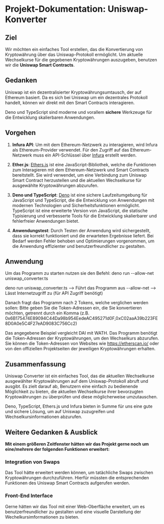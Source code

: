 # Projekt-Dokumentation: Uniswap-Konverter

## Ziel

Wir möchten ein einfaches Tool erstellen, das die Konvertierung von Kryptowährung über das Uniswap-Protokoll ermöglicht. Um aktuelle Wechselkurse für die gegebenen Kryptowährungen auszugeben, benutzen wir die **Uniswap Smart Contracts**. 

## Gedanken

Uniswap ist ein dezentralisierter Kryptowährungsumtausch, der auf Ethereum basiert. Da es sich bei Uniswap um ein dezentrales Protokoll handelt, können wir direkt mit den Smart Contracts interagieren.  


Deno und TypeScript sind moderne und vorallem __sichere__ Werkzeuge für die Entwicklung skalierbaren Anwendungen.

## Vorgehen

1. **Infura API**: Um mit dem Ethereum-Netzwerk zu interagieren, wird Infura als Ethereum-Provider verwendet. Für den Zugriff auf das Ethereum-Netzwerk muss ein API-Schlüssel über [Infura](https://www.infura.io/) erstellt werden. 

2. **Ether.js**: [Ethers.js](https://docs.ethers.org/v5/) ist eine JavaScript-Bibliothek, welche die Funktionen zum Interagieren mit dem Ethereum-Netzwerk und Smart Contracts bereitstellt. Sie wird verwendet, um eine Verbindung zum Uniswap Smart Contract herzustellen und die aktuellen Wechselkurse für ausgewählte Kryptowährungen abzurufen.

3. **Deno und TypeScript**: [Deno](https://deno.land/) ist eine sichere Laufzeitumgebung für JavaScript und TypeScript, die die Entwicklung von Anwendungen mit modernen Technologien und Sicherheitsfunktionen ermöglicht. TypeScript ist eine erweiterte Version von JavaScript, die statische Typisierung und verbesserte Tools für die Entwicklung skalierbarer und fehlerfreier Anwendungen bietet.

4. **Anwendungstest**: Durch Testen der Anwendung wird sichergestellt, dass sie korrekt funktioniert und die erwarteten Ergebnisse liefert. Bei Bedarf werden Fehler behoben und Optimierungen vorgenommen, um die Anwendung effizienter und benutzerfreundlicher zu gestalten.

## Anwendung

Um das Programm zu starten nutzen sie den Befehl:
deno run --allow-net uniswap_converter.ts

deno run uniswap_converter.ts --> Führt das Programm aus
--allow-net                   --> Lässt Internetzugriff zu (für API Zugriff benötigt)

Danach fragt das Programm nach 2 Tokens, welche verglichen werden sollen:
Bitte geben Sie die Token-Adressen ein, die Sie konvertieren möchten, getrennt durch ein Komma (z.B. 0x6B175474E89094C44Da98b954EedeAC495271d0F,0xC02aaA39b223FE8D0A0e5C4F27eAD9083C756Cc2)

Das angegebene Beispiel vergleicht DAI mit WATH. Das Programm benötigt die Token-Adressen der Kryptowährungen, um den Wechselkurs abzurufen. Sie können die Token-Adressen von Websites wie https://etherscan.io/ oder von den offiziellen Projektseiten der jeweiligen Kryptowährungen erhalten.

## Zusammenfassung

Uniswap Converter ist ein einfaches Tool, das die aktuellen Wechselkurse ausgewählter Kryptowährungen auf dem Uniswap-Protokoll abruft und ausgibt. Es zielt darauf ab, Benutzern eine einfach zu bedienende Möglichkeit zu bieten, die aktuellen Wechselkurse ihrer bevorzugten Kryptowährungen zu überprüfen und diese möglicherweise umzutauschen.

Deno, TypeScript, Ethers.js und Infura bieten in Summe für uns eine gute und sichere Lösung, um auf Uniswap zuzugreifen und Wechselkursinformationen abzurufen.



## Weitere Gedanken & Ausblick

**Mit einem größeren Zeitfenster hätten wir das Projekt gerne noch um **eine/mehrere** der folgenden Funktionen erweitert:**

### Integration von Swaps 

Das Tool hätte erweitert werden können, um tatächliche Swaps zwischen Kryptowährungen durchzuführen. Hierfür müssten die entsprechenden Funktionen des Uniswap Smart Contracts aufgerufen werden. 

### Front-End Interface

Gerne hätten wir das Tool mit einer Web-Oberfläche erweitert, um es benutzerfreundlicher zu gestalten und eine visuelle Darstellung der Wechelkursimformationen zu bieten.